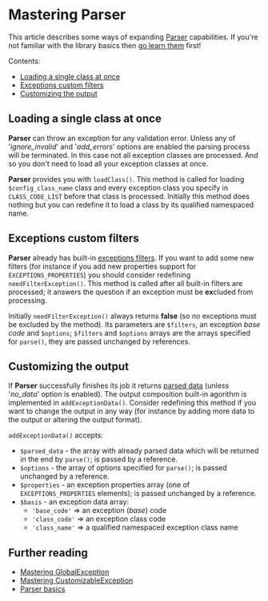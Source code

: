 # Mastering Parser

This article describes some ways of expanding [Parser](../dummies/parser.md) capabilities. If you're not familiar with
the library basics then [go learn them](../dummies/about.md) first!

Contents:
- [Loading a single class at once](#loading-a-single-class-at-once)
- [Exceptions custom filters](#exceptions-custom-filters)
- [Customizing the output](#customizing-the-output)

## Loading a single class at once

**Parser** can throw an exception for any validation error. Unless any of '_ignore_invalid_' and '_add_errors_' options
are enabled the parsing process will be terminated. In this case not all exception classes are processed. And so you
don't need to load all your exception classes at once.

**Parser** provides you with `loadClass()`. This method is called for loading `$config_class_name` class and every
exception class you specify in `CLASS_CODE_LIST` before that class is processed. Initially this method does nothing
but you can redefine it to load a class by its qualified namespaced name.

## Exceptions custom filters

**Parser** already has built-in [exceptions filters](../dummies/parser.md#filtering-exceptions). If you want to add
some new filters (for instance if you add new properties support for `EXCEPTIONS_PROPERTIES`) you should consider
redefining `needFilterException()`. This method is called after all built-in filters are processed; it answers the
question if an exception must be **ex**cluded from processing.

Initially `needFilterException()` always returns **false** (so _no_ exceptions must be excluded by the method). Its
parameters are `$filters`, an exception _base code_ and `$options`; `$filters` and `$options` arrays are the arrays
specified for `parse()`, they are passed unchanged by references.

## Customizing the output

If **Parser** successfully finishes its job it returns [parsed data](../dummies/parser.md#data-returned) (unless
'_no_data_' option is enabled). The output composition built-in agorithm is implemented in `addExceptionData()`.
Consider redefining this method if you want to change the output in any way (for instance by adding more data to the
output or altering the output format).

`addExceptionData()` accepts:
- `$parsed_data` - the array with already parsed data which will be returned in the end by `parse()`;
is passed by a reference.
- `$options` - the array of options specified for `parse()`; is passed unchanged by a reference.
- `$properties` - an exception properties array (one of `EXCEPTIONS_PROPERTIES` elements); is passed unchanged by a
reference.
- `$basis` - an exception data array:
    - `'base_code'` => an exception (_base_) code
    - `'class_code'` => an exception class code
    - `'class_name'` => a qualified namespaced exception class name

## Further reading

- [Mastering GlobalException](global-exception.md)
- [Mastering CustomizableException](customizable-exception.md)
- [Parser basics](../dummies/parser.md)
